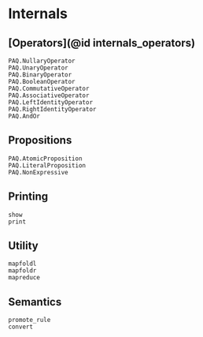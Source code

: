 
# Internals

## [Operators](@id internals_operators)

```@docs
PAQ.NullaryOperator
PAQ.UnaryOperator
PAQ.BinaryOperator
PAQ.BooleanOperator
PAQ.CommutativeOperator
PAQ.AssociativeOperator
PAQ.LeftIdentityOperator
PAQ.RightIdentityOperator
PAQ.AndOr
```

## Propositions

```@docs
PAQ.AtomicProposition
PAQ.LiteralProposition
PAQ.NonExpressive
```

## Printing

```@docs
show
print
```

## Utility

```@docs
mapfoldl
mapfoldr
mapreduce
```

## Semantics

```@docs
promote_rule
convert
```
